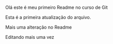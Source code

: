 Olá este é meu primeiro Readme no curso de Git


Esta é a primeira atualização do arquivo.

Mais uma alteração no Readme

Editando mais uma vez
